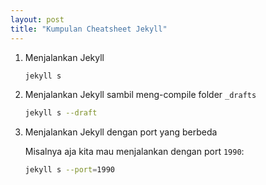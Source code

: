 ```yaml
---
layout: post
title: "Kumpulan Cheatsheet Jekyll"
---
```


1. Menjalankan Jekyll

	```bash
	jekyll s
	```

2. Menjalankan Jekyll sambil meng-compile folder `_drafts`

	```bash
	jekyll s --draft
	```

3. Menjalankan Jekyll dengan port yang berbeda

	Misalnya aja kita mau menjalankan dengan port `1990`:

	```bash
	jekyll s --port=1990
	```